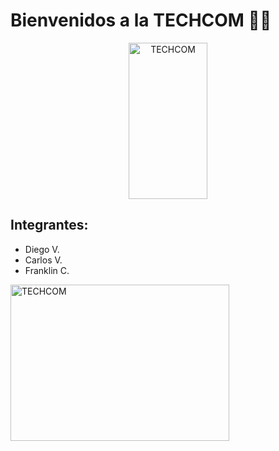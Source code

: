 <h1><b>Bienvenidos a la TECHCOM 🧑‍💻</b></h1>
           <center><img class="center" src="https://github.com/user-attachments/assets/0f46b5a5-010d-40fb-8b48-7ac536d0850d" alt="TECHCOM" width="250" height="250"></center>
 <h2><b>Integrantes:</b></h2>
 <ul>
  <li>Diego V.</li>
  <li>Carlos V.</li>
  <li>Franklin C.</li>
 </ul>
<img src="https://upload.wikimedia.org/wikipedia/en/c/cc/JavaFX_Logo.png" alt="TECHCOM" width="350" height="250">
<style>
           .center {
  display: block;
  margin-left: auto;
  margin-right: auto;
  width: 50%;
}
</style>
